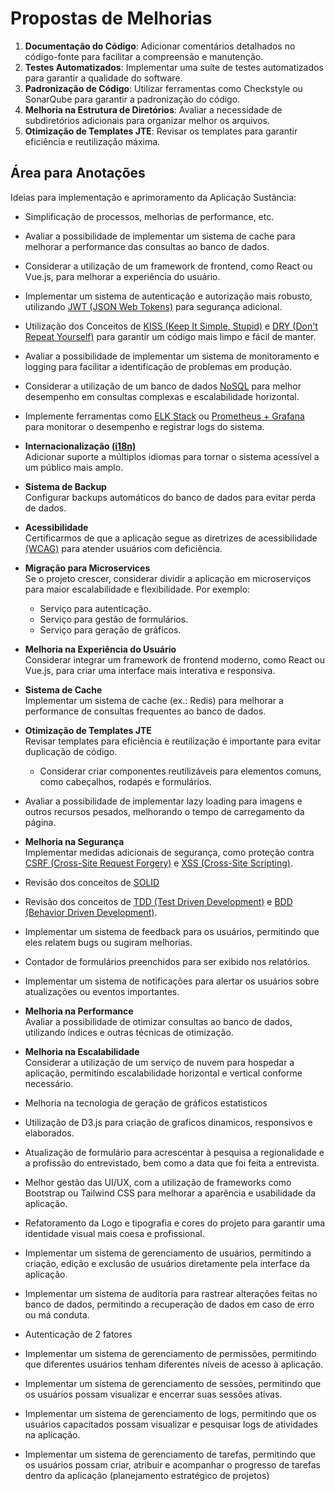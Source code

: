 # Propostas de Melhorias

1. **Documentação do Código**: Adicionar comentários detalhados no código-fonte para facilitar a compreensão e manutenção.
2. **Testes Automatizados**: Implementar uma suíte de testes automatizados para garantir a qualidade do software.
3. **Padronização de Código**: Utilizar ferramentas como Checkstyle ou SonarQube para garantir a padronização do código.
4. **Melhoria na Estrutura de Diretórios**: Avaliar a necessidade de subdiretórios adicionais para organizar melhor os arquivos.
5. **Otimização de Templates JTE**: Revisar os templates para garantir eficiência e reutilização máxima.

## Área para Anotações

Ideias para implementação e aprimoramento da Aplicação Sustância:

- Simplificação de processos, melhorias de performance, etc.

- Avaliar a possibilidade de implementar um sistema de cache para melhorar a performance das consultas ao banco de dados.

- Considerar a utilização de um framework de frontend, como React ou Vue.js, para melhorar a experiência do usuário.

- Implementar um sistema de autenticação e autorização mais robusto, utilizando [JWT (JSON Web Tokens)](https://www.alura.com.br/artigos/o-que-e-json-web-tokens?utm_term=&utm_campaign=topo-aon-search-gg-dsa-artigos_conteudos&utm_source=google&utm_medium=cpc&campaign_id=11384329873_164068847699_703853174125&utm_id=11384329873_164068847699_703853174125&hsa_acc=7964138385&hsa_cam=topo-aon-search-gg-dsa-artigos_conteudos&hsa_grp=164068847699&hsa_ad=703853174125&hsa_src=g&hsa_tgt=aud-527303763294:dsa-2273097816642&hsa_kw=&hsa_mt=&hsa_net=google&hsa_ver=3&gad_source=1&gbraid=0AAAAADpqZIDv6iQBaZ3_aWQdgbD8FzD9p&gclid=Cj0KCQjwh_i_BhCzARIsANimeoGLfv0G82Wa9DnWdwFswps3iFF1ZEL665w_xR4tKUPZIW8GQ3Jf0gUaAmHAEALw_wcB) para segurança adicional.

- Utilização dos Conceitos de [KISS (Keep It Simple, Stupid)](https://www.aluralingua.com.br/artigos/voce-conhece-o-principio-kiss-em-programacao) e [DRY (Don't Repeat Yourself)](https://www.aluralingua.com.br/artigos/voce-conhece-o-principio-dry-em-programacao) para garantir um código mais limpo e fácil de manter.

- Avaliar a possibilidade de implementar um sistema de monitoramento e logging para facilitar a identificação de problemas em produção.

- Considerar a utilização de um banco de dados [NoSQL](https://aws.amazon.com/pt/dynamodb/?trk=dcded092-8595-4ef4-9958-26b7775a3f60&sc_channel=ps&ef_id=Cj0KCQjwh_i_BhCzARIsANimeoHmfpdt33ci7iiZ9KW-sP_fIVQazS-_twWxAqx2A6aZyJ-DlpV0WtgaAjoqEALw_wcB:G:s&s_kwcid=AL!4422!3!589951437554!e!!g!!base%20nosql!16393976608!133547558053&gbraid=0AAAAADjHtp9Sivf8MjD5dZiOF3jWy6Xh5&gclid=Cj0KCQjwh_i_BhCzARIsANimeoHmfpdt33ci7iiZ9KW-sP_fIVQazS-_twWxAqx2A6aZyJ-DlpV0WtgaAjoqEALw_wcB) para melhor desempenho em consultas complexas e escalabilidade horizontal.

- Implemente ferramentas como [ELK Stack](https://www.elastic.co/what-is/elk-stack) ou [Prometheus + Grafana](https://prometheus.io/) para monitorar o desempenho e registrar logs do sistema.

- **Internacionalização [(i18n)](https://www.alura.com.br/artigos/i18n-no-next-js?srsltid=AfmBOoqSzY9MYzwqpiIgOaA_k2pm4fohD6g8Va_1KRxkiSquBtChzf8b)**  
  Adicionar suporte a múltiplos idiomas para tornar o sistema acessível a um público mais amplo.

- **Sistema de Backup**  
  Configurar backups automáticos do banco de dados para evitar perda de dados.

- **Acessibilidade**  
  Certificarmos de que a aplicação segue as diretrizes de acessibilidade [(WCAG)](https://guia-wcag.com/) para atender usuários com deficiência.

- **Migração para Microservices**  
  Se o projeto crescer, considerar dividir a aplicação em microserviços para maior escalabilidade e flexibilidade. Por exemplo:  
  - Serviço para autenticação.  
  - Serviço para gestão de formulários.  
  - Serviço para geração de gráficos.

- **Melhoria na Experiência do Usuário**  
  Considerar integrar um framework de frontend moderno, como React ou Vue.js, para criar uma interface mais interativa e responsiva.

- **Sistema de Cache**  
  Implementar um sistema de cache (ex.: Redis) para melhorar a performance de consultas frequentes ao banco de dados.

- **Otimização de Templates JTE**  
  Revisar templates para eficiência e reutilização é importante para evitar duplicação de código.  
  - Considerar criar componentes reutilizáveis para elementos comuns, como cabeçalhos, rodapés e formulários.

- Avaliar a possibilidade de implementar lazy loading para imagens e outros recursos pesados, melhorando o tempo de carregamento da página.

- **Melhoria na Segurança**  
  Implementar medidas adicionais de segurança, como proteção contra [CSRF (Cross-Site Request Forgery)](https://www.ibm.com/docs/pt-br/sva/11.0.0?topic=configuration-prevention-cross-site-request-forgery-csrf-attacks) e [XSS (Cross-Site Scripting)](https://www.kaspersky.com.br/resource-center/definitions/what-is-a-cross-site-scripting-attack).

- Revisão dos conceitos de [SOLID](https://www.alura.com.br/artigos/solid)

- Revisão dos conceitos de [TDD (Test Driven Development)](https://www.alura.com.br/artigos/tdd-um-guia-completo-para-iniciantes) e [BDD (Behavior Driven Development)](https://www.alura.com.br/artigos/guia-completo-sobre-bdd-behavior-driven-development).

- Implementar um sistema de feedback para os usuários, permitindo que eles relatem bugs ou sugiram melhorias.

- Contador de formulários preenchidos para ser exibido nos relatórios.

- Implementar um sistema de notificações para alertar os usuários sobre atualizações ou eventos importantes.

- **Melhoria na Performance**  
  Avaliar a possibilidade de otimizar consultas ao banco de dados, utilizando índices e outras técnicas de otimização.
- **Melhoria na Escalabilidade**  
Considerar a utilização de um serviço de nuvem para hospedar a aplicação, permitindo escalabilidade horizontal e vertical conforme necessário.

- Melhoria na tecnologia de geração de gráficos estatisticos

- Utilização de D3.js para criação de graficos dinamicos, responsivos e elaborados.

- Atualização de formulário para acrescentar à pesquisa a regionalidade e a profissão do entrevistado, bem como a data que foi feita a entrevista.

- Melhor gestão das UI/UX, com a utilização de frameworks como Bootstrap ou Tailwind CSS para melhorar a aparência e usabilidade da aplicação.

- Refatoramento da Logo e tipografia e cores do projeto para garantir uma identidade visual mais coesa e profissional.

- Implementar um sistema de gerenciamento de usuários, permitindo a criação, edição e exclusão de usuários diretamente pela interface da aplicação.

- Implementar um sistema de auditoria para rastrear alterações feitas no banco de dados, permitindo a recuperação de dados em caso de erro ou má conduta.

- Autenticação de 2 fatores

- Implementar um sistema de gerenciamento de permissões, permitindo que diferentes usuários tenham diferentes níveis de acesso à aplicação.

- Implementar um sistema de gerenciamento de sessões, permitindo que os usuários possam visualizar e encerrar suas sessões ativas.

- Implementar um sistema de gerenciamento de logs, permitindo que os usuários capacitados possam visualizar e pesquisar logs de atividades na aplicação.

- Implementar um sistema de gerenciamento de tarefas, permitindo que os usuários possam criar, atribuir e acompanhar o progresso de tarefas dentro da aplicação (planejamento estratégico de projetos)
